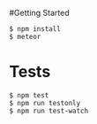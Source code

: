 #Getting Started

```
$ npm install
$ meteor
```

# Tests
```
$ npm test
$ npm run testonly
$ npm run test-watch
```
